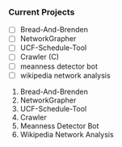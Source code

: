 ### Current Projects

- [ ] Bread-And-Brenden
- [ ] NetworkGrapher
- [ ] UCF-Schedule-Tool
- [ ] Crawler (C)
- [ ] meanness detector bot
- [ ] wikipedia network analysis

1. Bread-And-Brenden
2. NetworkGrapher
3. UCF-Schedule-Tool
4. Crawler
5. Meanness Detector Bot
6. Wikipedia Network Analysis
